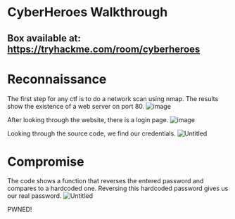 
# CyberHeroes Walkthrough
## Box available at: https://tryhackme.com/room/cyberheroes

# Reconnaissance
The first step for any ctf is to do a network scan using nmap. The results show the existence of a web server on port 80.
![image](https://user-images.githubusercontent.com/20043220/177040901-6b2f046a-78d9-4278-a0b1-9a4465c09f88.png)

After looking through the website, there is a login page.
![image](https://user-images.githubusercontent.com/20043220/177040947-bbb0c4aa-f2f4-404d-98f8-3398d909ee03.png)

Looking through the source code, we find our credentials.
![Untitled](https://user-images.githubusercontent.com/20043220/177041041-28a7fa50-d890-42ed-818a-bcd079b5836e.png)

# Compromise
The code shows a function that reverses the entered password and compares to a hardcoded one. Reversing this hardcoded password gives us our real password.
![Untitled](https://user-images.githubusercontent.com/20043220/177041127-0cd5eaaa-0403-4909-ae9a-efb06c97b983.png)

PWNED!
